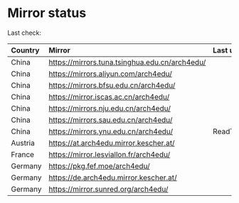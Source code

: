 <script src="./time.js"></script>
# Mirror status
Last check: <script type="text/javascript">localize(1692148258.9046617);</script>

|Country|Mirror|Last update|
|:------|:-----|:----------|
|China|https://mirrors.tuna.tsinghua.edu.cn/arch4edu/|<script type="text/javascript">localize(1692124159);</script>|
|China|https://mirrors.aliyun.com/arch4edu/|<script type="text/javascript">localize(1692080938);</script>|
|China|https://mirrors.bfsu.edu.cn/arch4edu/|<script type="text/javascript">localize(1692080938);</script>|
|China|https://mirror.iscas.ac.cn/arch4edu/|<script type="text/javascript">localize(1692124159);</script>|
|China|https://mirrors.nju.edu.cn/arch4edu/|<script type="text/javascript">localize(1692124159);</script>|
|China|https://mirrors.sau.edu.cn/arch4edu/|<script type="text/javascript">localize(1692080938);</script>|
|China|https://mirrors.ynu.edu.cn/arch4edu/|ReadTimeout|
|Austria|https://at.arch4edu.mirror.kescher.at/|<script type="text/javascript">localize(1692124159);</script>|
|France|https://mirror.lesviallon.fr/arch4edu/|<script type="text/javascript">localize(1692124159);</script>|
|Germany|https://pkg.fef.moe/arch4edu/|<script type="text/javascript">localize(1692124159);</script>|
|Germany|https://de.arch4edu.mirror.kescher.at/|<script type="text/javascript">localize(1692124159);</script>|
|Germany|https://mirror.sunred.org/arch4edu/|<script type="text/javascript">localize(1692124159);</script>|

<script src="./tablefilter/tablefilter.js"></script>
<script src="./table.js"></script>